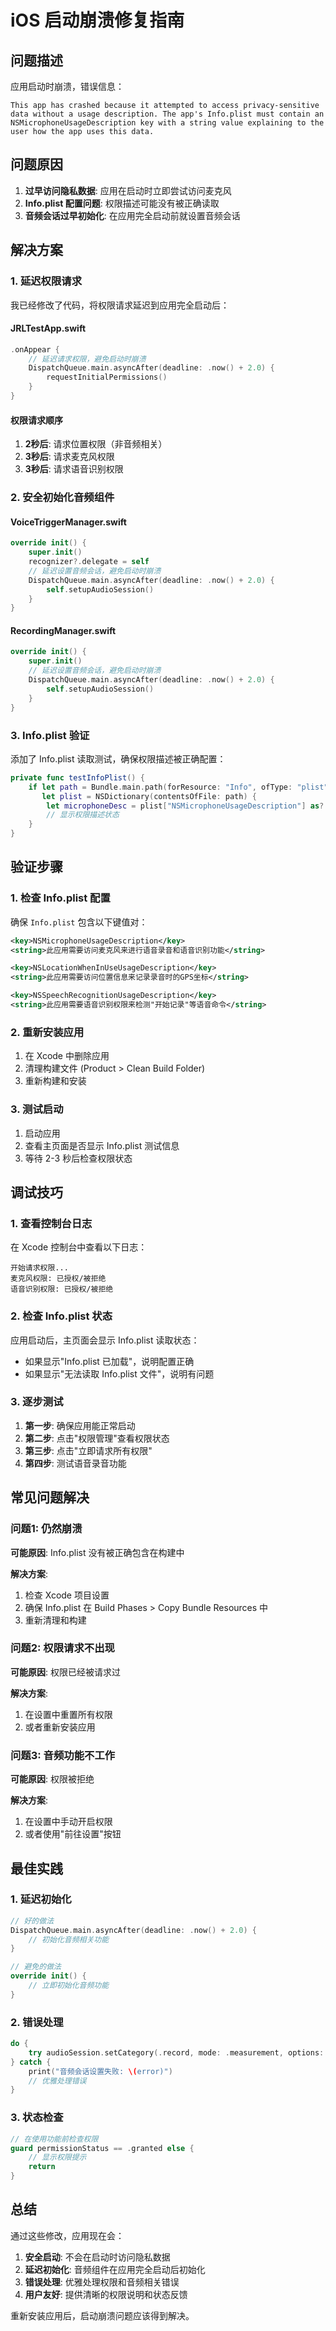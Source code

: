 # iOS 启动崩溃修复指南

## 问题描述

应用启动时崩溃，错误信息：
```
This app has crashed because it attempted to access privacy-sensitive data without a usage description. The app's Info.plist must contain an NSMicrophoneUsageDescription key with a string value explaining to the user how the app uses this data.
```

## 问题原因

1. **过早访问隐私数据**: 应用在启动时立即尝试访问麦克风
2. **Info.plist 配置问题**: 权限描述可能没有被正确读取
3. **音频会话过早初始化**: 在应用完全启动前就设置音频会话

## 解决方案

### 1. 延迟权限请求

我已经修改了代码，将权限请求延迟到应用完全启动后：

#### JRLTestApp.swift
```swift
.onAppear {
    // 延迟请求权限，避免启动时崩溃
    DispatchQueue.main.asyncAfter(deadline: .now() + 2.0) {
        requestInitialPermissions()
    }
}
```

#### 权限请求顺序
1. **2秒后**: 请求位置权限（非音频相关）
2. **3秒后**: 请求麦克风权限
3. **3秒后**: 请求语音识别权限

### 2. 安全初始化音频组件

#### VoiceTriggerManager.swift
```swift
override init() {
    super.init()
    recognizer?.delegate = self
    // 延迟设置音频会话，避免启动时崩溃
    DispatchQueue.main.asyncAfter(deadline: .now() + 2.0) {
        self.setupAudioSession()
    }
}
```

#### RecordingManager.swift
```swift
override init() {
    super.init()
    // 延迟设置音频会话，避免启动时崩溃
    DispatchQueue.main.asyncAfter(deadline: .now() + 2.0) {
        self.setupAudioSession()
    }
}
```

### 3. Info.plist 验证

添加了 Info.plist 读取测试，确保权限描述被正确配置：

```swift
private func testInfoPlist() {
    if let path = Bundle.main.path(forResource: "Info", ofType: "plist"),
       let plist = NSDictionary(contentsOfFile: path) {
        let microphoneDesc = plist["NSMicrophoneUsageDescription"] as? String ?? "未找到"
        // 显示权限描述状态
    }
}
```

## 验证步骤

### 1. 检查 Info.plist 配置

确保 `Info.plist` 包含以下键值对：

```xml
<key>NSMicrophoneUsageDescription</key>
<string>此应用需要访问麦克风来进行语音录音和语音识别功能</string>

<key>NSLocationWhenInUseUsageDescription</key>
<string>此应用需要访问位置信息来记录录音时的GPS坐标</string>

<key>NSSpeechRecognitionUsageDescription</key>
<string>此应用需要语音识别权限来检测"开始记录"等语音命令</string>
```

### 2. 重新安装应用

1. 在 Xcode 中删除应用
2. 清理构建文件 (Product > Clean Build Folder)
3. 重新构建和安装

### 3. 测试启动

1. 启动应用
2. 查看主页面是否显示 Info.plist 测试信息
3. 等待 2-3 秒后检查权限状态

## 调试技巧

### 1. 查看控制台日志

在 Xcode 控制台中查看以下日志：
```
开始请求权限...
麦克风权限: 已授权/被拒绝
语音识别权限: 已授权/被拒绝
```

### 2. 检查 Info.plist 状态

应用启动后，主页面会显示 Info.plist 读取状态：
- 如果显示"Info.plist 已加载"，说明配置正确
- 如果显示"无法读取 Info.plist 文件"，说明有问题

### 3. 逐步测试

1. **第一步**: 确保应用能正常启动
2. **第二步**: 点击"权限管理"查看权限状态
3. **第三步**: 点击"立即请求所有权限"
4. **第四步**: 测试语音录音功能

## 常见问题解决

### 问题1: 仍然崩溃

**可能原因**: Info.plist 没有被正确包含在构建中

**解决方案**:
1. 检查 Xcode 项目设置
2. 确保 Info.plist 在 Build Phases > Copy Bundle Resources 中
3. 重新清理和构建

### 问题2: 权限请求不出现

**可能原因**: 权限已经被请求过

**解决方案**:
1. 在设置中重置所有权限
2. 或者重新安装应用

### 问题3: 音频功能不工作

**可能原因**: 权限被拒绝

**解决方案**:
1. 在设置中手动开启权限
2. 或者使用"前往设置"按钮

## 最佳实践

### 1. 延迟初始化

```swift
// 好的做法
DispatchQueue.main.asyncAfter(deadline: .now() + 2.0) {
    // 初始化音频相关功能
}

// 避免的做法
override init() {
    // 立即初始化音频功能
}
```

### 2. 错误处理

```swift
do {
    try audioSession.setCategory(.record, mode: .measurement, options: .duckOthers)
} catch {
    print("音频会话设置失败: \(error)")
    // 优雅处理错误
}
```

### 3. 状态检查

```swift
// 在使用功能前检查权限
guard permissionStatus == .granted else {
    // 显示权限提示
    return
}
```

## 总结

通过这些修改，应用现在会：

1. **安全启动**: 不会在启动时访问隐私数据
2. **延迟初始化**: 音频组件在应用完全启动后初始化
3. **错误处理**: 优雅处理权限和音频相关错误
4. **用户友好**: 提供清晰的权限说明和状态反馈

重新安装应用后，启动崩溃问题应该得到解决。 